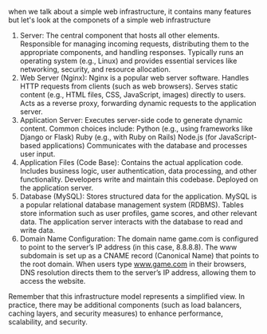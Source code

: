 when we talk about a simple web infrastructure, it contains many features but let's look at the componets of a simple web infrastructure
1. Server:
The central component that hosts all other elements.
Responsible for managing incoming requests, distributing them to the appropriate components, and handling responses.
Typically runs an operating system (e.g., Linux) and provides essential services like networking, security, and resource allocation.
2. Web Server (Nginx):
Nginx is a popular web server software.
Handles HTTP requests from clients (such as web browsers).
Serves static content (e.g., HTML files, CSS, JavaScript, images) directly to users.
Acts as a reverse proxy, forwarding dynamic requests to the application server.
3. Application Server:
Executes server-side code to generate dynamic content.
Common choices include:
Python (e.g., using frameworks like Django or Flask)
Ruby (e.g., with Ruby on Rails)
Node.js (for JavaScript-based applications)
Communicates with the database and processes user input.
4. Application Files (Code Base):
Contains the actual application code.
Includes business logic, user authentication, data processing, and other functionality.
Developers write and maintain this codebase.
Deployed on the application server.
5. Database (MySQL):
Stores structured data for the application.
MySQL is a popular relational database management system (RDBMS).
Tables store information such as user profiles, game scores, and other relevant data.
The application server interacts with the database to read and write data.
6. Domain Name Configuration:
The domain name game.com is configured to point to the server’s IP address (in this case, 8.8.8.8).
The www subdomain is set up as a CNAME record (Canonical Name) that points to the root domain.
When users type www.game.com in their browsers, DNS resolution directs them to the server’s IP address, allowing them to access the website.

Remember that this infrastructure model represents a simplified view. In practice, there may be additional components (such as load balancers, caching layers, and security measures) to enhance performance, scalability, and security.
